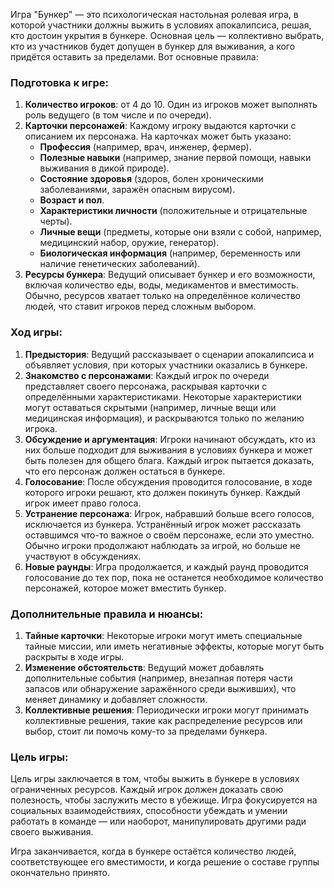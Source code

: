 Игра "Бункер" — это психологическая настольная ролевая игра, в которой участники должны выжить в условиях апокалипсиса, решая, кто достоин укрытия в бункере. Основная цель — коллективно выбрать, кто из участников будет допущен в бункер для выживания, а кого придётся оставить за пределами. Вот основные правила:

### Подготовка к игре:
1. **Количество игроков**: от 4 до 10. Один из игроков может выполнять роль ведущего (в том числе и по очереди).
2. **Карточки персонажей**: Каждому игроку выдаются карточки с описанием их персонажа. На карточках может быть указано:
   - **Профессия** (например, врач, инженер, фермер).
   - **Полезные навыки** (например, знание первой помощи, навыки выживания в дикой природе).
   - **Состояние здоровья** (здоров, болен хроническими заболеваниями, заражён опасным вирусом).
   - **Возраст и пол**.
   - **Характеристики личности** (положительные и отрицательные черты).
   - **Личные вещи** (предметы, которые они взяли с собой, например, медицинский набор, оружие, генератор).
   - **Биологическая информация** (например, беременность или наличие генетических заболеваний).
3. **Ресурсы бункера**: Ведущий описывает бункер и его возможности, включая количество еды, воды, медикаментов и вместимость. Обычно, ресурсов хватает только на определённое количество людей, что ставит игроков перед сложным выбором.

### Ход игры:
1. **Предыстория**: Ведущий рассказывает о сценарии апокалипсиса и объявляет условия, при которых участники оказались в бункере.
2. **Знакомство с персонажами**: Каждый игрок по очереди представляет своего персонажа, раскрывая карточки с определёнными характеристиками. Некоторые характеристики могут оставаться скрытыми (например, личные вещи или медицинская информация), и раскрываются только по желанию игрока.
3. **Обсуждение и аргументация**: Игроки начинают обсуждать, кто из них больше подходит для выживания в условиях бункера и может быть полезен для общего блага. Каждый игрок пытается доказать, что его персонаж должен остаться в бункере.
4. **Голосование**: После обсуждения проводится голосование, в ходе которого игроки решают, кто должен покинуть бункер. Каждый игрок имеет право голоса.
5. **Устранение персонажа**: Игрок, набравший больше всего голосов, исключается из бункера. Устранённый игрок может рассказать оставшимся что-то важное о своём персонаже, если это уместно. Обычно игроки продолжают наблюдать за игрой, но больше не участвуют в обсуждениях.
6. **Новые раунды**: Игра продолжается, и каждый раунд проводится голосование до тех пор, пока не останется необходимое количество персонажей, которое может вместить бункер.

### Дополнительные правила и нюансы:
1. **Тайные карточки**: Некоторые игроки могут иметь специальные тайные миссии, или иметь негативные эффекты, которые могут быть раскрыты в ходе игры.
2. **Изменение обстоятельств**: Ведущий может добавлять дополнительные события (например, внезапная потеря части запасов или обнаружение заражённого среди выживших), что меняет динамику и добавляет сложности.
3. **Коллективные решения**: Периодически игроки могут принимать коллективные решения, такие как распределение ресурсов или выбор, стоит ли помочь кому-то за пределами бункера.

### Цель игры:
Цель игры заключается в том, чтобы выжить в бункере в условиях ограниченных ресурсов. Каждый игрок должен доказать свою полезность, чтобы заслужить место в убежище. Игра фокусируется на социальных взаимодействиях, способности убеждать и умении работать в команде — или наоборот, манипулировать другими ради своего выживания.

Игра заканчивается, когда в бункере остаётся количество людей, соответствующее его вместимости, и когда решение о составе группы окончательно принято.
